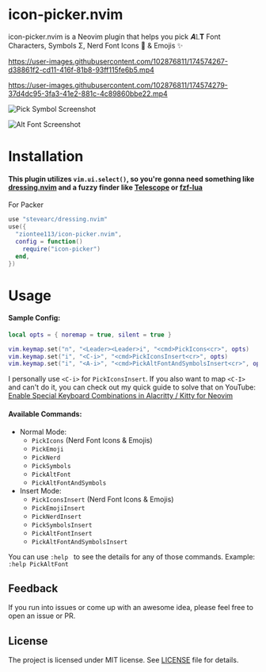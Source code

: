 # icon-picker.nvim

icon-picker.nvim is a Neovim plugin that helps you pick 𝑨𝕃𝚻 Font Characters, Symbols Σ, Nerd Font Icons  & Emojis ✨

https://user-images.githubusercontent.com/102876811/174574267-d38861f2-cd11-416f-81b8-93ff115fe6b5.mp4

https://user-images.githubusercontent.com/102876811/174574279-37d4dc95-3fa3-41e2-881c-4c89860bbe22.mp4

![Pick Symbol Screenshot](https://user-images.githubusercontent.com/102876811/174749829-de1f8ab6-bd5a-4c5e-87db-78c3b5c96d49.png)

![Alt Font Screenshot](https://user-images.githubusercontent.com/102876811/174749842-4802bd94-d517-4e53-942a-53351646f5cc.png)

# Installation

#### This plugin utilizes `vim.ui.select()`, so you're gonna need something like [dressing.nvim](https://github.com/stevearc/dressing.nvim) and a fuzzy finder like [Telescope](nvim-telescope/telescope.nvim) or [fzf-lua](https://github.com/ibhagwan/fzf-lua)

For Packer

```lua
use "stevearc/dressing.nvim"
use({
  "ziontee113/icon-picker.nvim",
  config = function()
    require("icon-picker")
  end,
})
```

# Usage

#### Sample Config:

```lua
local opts = { noremap = true, silent = true }

vim.keymap.set("n", "<Leader><Leader>i", "<cmd>PickIcons<cr>", opts)
vim.keymap.set("i", "<C-i>", "<cmd>PickIconsInsert<cr>", opts)
vim.keymap.set("i", "<A-i>", "<cmd>PickAltFontAndSymbolsInsert<cr>", opts)
```

I personally use `<C-i>` for `PickIconsInsert`. If you also want to map `<C-I>` and can't do it, you can check out my quick guide to solve that on YouTube: [Enable Special Keyboard Combinations in Alacritty / Kitty for Neovim](https://www.youtube.com/watch?v=lHBD6pdJ-Ng)

#### Available Commands:

- Normal Mode:
  - `PickIcons` (Nerd Font Icons & Emojis)
  - `PickEmoji`
  - `PickNerd`
  - `PickSymbols`
  - `PickAltFont`
  - `PickAltFontAndSymbols`
- Insert Mode:
  - `PickIconsInsert` (Nerd Font Icons & Emojis)
  - `PickEmojiInsert`
  - `PickNerdInsert`
  - `PickSymbolsInsert`
  - `PickAltFontInsert`
  - `PickAltFontAndSymbolsInsert`

You can use `:help ` to see the details for any of those commands.
Example: `:help PickAltFont`

## Feedback

If you run into issues or come up with an awesome idea, please feel free to open an issue or PR.

## License

The project is licensed under MIT license. See [LICENSE](./LICENSE) file for details.
